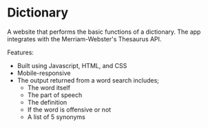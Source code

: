 # Dictionary


A website that performs the basic functions of a dictionary. The app integrates with the Merriam-Webster's Thesaurus API.


Features:
- Built using Javascript, HTML, and CSS
- Mobile-responsive
- The output returned from a word search includes; 
  * The word itself
  * The part of speech
  * The definition
  * If the word is offensive or not
  * A list of 5 synonyms
